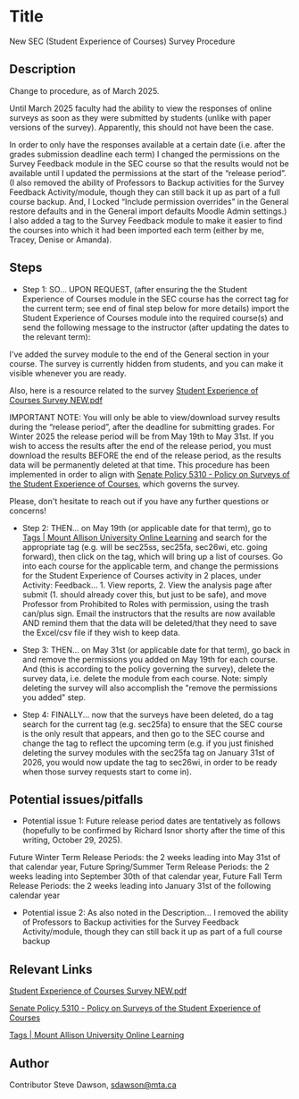 # Title
New SEC (Student Experience of Courses) Survey Procedure

## Description
Change to procedure, as of March 2025.

Until March 2025 faculty had the ability to view the responses of online surveys as soon as they were submitted by students (unlike with paper versions of the survey). Apparently, this should not have been the case.

In order to only have the responses available at a certain date (i.e. after the grades submission deadline each term) I changed the permissions on the Survey Feedback module in the SEC course so that the results would not be available until I updated the permissions at the start of the “release period”. (I also removed the ability of Professors to Backup activities for the Survey Feedback Activity/module, though they can still back it up as part of a full course backup. And, I Locked “Include permission overrides” in the General restore defaults and in the General import defaults Moodle Admin settings.) I also added a tag to the Survey Feedback module to make it easier to find the courses into which it had been imported each term (either by me, Tracey, Denise or Amanda). 

## Steps
- Step 1:
SO... UPON REQUEST, (after ensuring the the Student Experience of Courses module in the SEC course has the correct tag for the current term; see end of final step below for more details) import the Student Experience of Courses module into the required course(s) and send the following message to the instructor (after updating the dates to the relevant term): 

I've added the survey module to the end of the General section in your course. The survey is currently hidden from students, and you can make it visible whenever you are ready. 

Also, here is a resource related to the survey [Student Experience of Courses Survey NEW.pdf](https://moodle.mta.ca/pluginfile.php/40942/mod_resource/content/7/Student%20Experience%20of%20Courses%20Survey%20NEW.pdf?redirect=1)   

IMPORTANT NOTE: You will only be able to view/download survey results during the “release period”, after the deadline for submitting grades. For Winter 2025 the release period will be from May 19th to May 31st.  If you wish to access the results after the end of the release period, you must download the results BEFORE the end of the release period, as the results data will be permanently deleted at that time. This procedure has been implemented in order to align with [Senate Policy 5310 - Policy on Surveys of the Student Experience of Courses](https://mta.ca/about/leadership-and-governance/policies-and-procedures/policy-5310-policy-surveys-student-experience-courses), which governs the survey. 

Please, don't hesitate to reach out if you have any further questions or concerns! 

- Step 2:
THEN... on May 19th (or applicable date for that term), go to [Tags | Mount Allison University Online Learning](https://moodle.mta.ca/tag/search.php) and search for the appropriate tag (e.g. will be sec25ss, sec25fa, sec26wi, etc. going forward), then click on the tag, which will bring up a list of courses. Go into each course for the applicable term, and change the permissions for the Student Experience of Courses activity in 2 places, under Activity: Feedback... 1. View reports, 2. View the analysis page after submit (1. should already cover this, but just to be safe), and move Professor from Prohibited to Roles with permission, using the trash can/plus sign. Email the instructors that the results are now available AND remind them that the data will be deleted/that they need to save the Excel/csv file if they wish to keep data. 

- Step 3:
THEN... on May 31st (or applicable date for that term), go back in and remove the permissions you added on May 19th for each course. And (this is according to the policy governing the survey), delete the survey data, i.e. delete the module from each course. Note: simply deleting the survey will also accomplish the "remove the permissions you added" step.

- Step 4:
FINALLY... now that the surveys have been deleted, do a tag search for the current tag (e.g. sec25fa) to ensure that the SEC course is the only result that appears, and then go to the SEC course and change the tag to reflect the upcoming term (e.g. if you just finished deleting the survey modules with the sec25fa tag on January 31st of 2026, you would now update the tag to sec26wi, in order to be ready when those survey requests start to come in).

## Potential issues/pitfalls
- Potential issue 1:
Future release period dates are tentatively as follows (hopefully to be confirmed by Richard Isnor shorty after the time of this writing, October 29, 2025).


Future Winter Term Release Periods: the 2 weeks leading into May 31st of that calendar year,
Future Spring/Summer Term Release Periods: the 2 weeks leading into September 30th of that calendar year,
Future Fall Term Release Periods: the 2 weeks leading into January 31st of the following calendar year

- Potential issue 2:
As also noted in the Description... I removed the ability of Professors to Backup activities for the Survey Feedback Activity/module, though they can still back it up as part of a full course backup


## Relevant Links
[Student Experience of Courses Survey NEW.pdf](https://moodle.mta.ca/pluginfile.php/40942/mod_resource/content/7/Student%20Experience%20of%20Courses%20Survey%20NEW.pdf?redirect=1) 

[Senate Policy 5310 - Policy on Surveys of the Student Experience of Courses](https://mta.ca/about/leadership-and-governance/policies-and-procedures/policy-5310-policy-surveys-student-experience-courses)

[Tags | Mount Allison University Online Learning](https://moodle.mta.ca/tag/search.php)

## Author
Contributor Steve Dawson, sdawson@mta.ca



